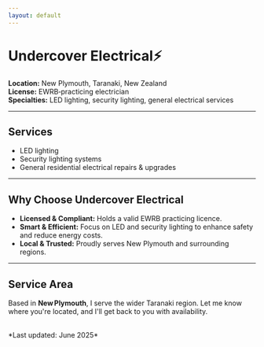 ```yaml
---
layout: default
---
```


# Undercover Electrical⚡

**Location:** New Plymouth, Taranaki, New Zealand  
**License:** EWRB‑practicing electrician  
**Specialties:** LED lighting, security lighting, general electrical services

---

## Services

- LED lighting  
- Security lighting systems  
- General residential electrical repairs & upgrades  

---

## Why Choose Undercover Electrical

- **Licensed & Compliant:** Holds a valid EWRB practicing licence.  
- **Smart & Efficient:** Focus on LED and security lighting to enhance safety and reduce energy costs.  
- **Local & Trusted:** Proudly serves New Plymouth and surrounding regions.

---

## Service Area

Based in **New Plymouth**, I serve the wider Taranaki region. Let me know where you're located, and I'll get back to you with availability.

<br>
*Last updated: June 2025*